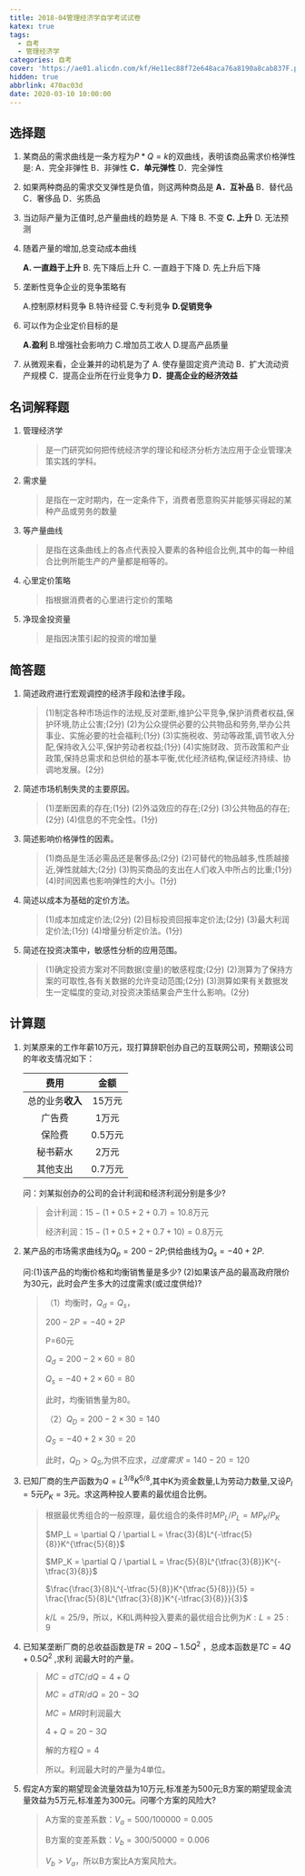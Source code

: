 ```yaml
---
title: 2018-04管理经济学自学考试试卷
katex: true
tags:
  - 自考
  - 管理经济学
categories: 自考
cover: 'https://ae01.alicdn.com/kf/He11ec88f72e648aca76a8190a8cab837F.png'
hidden: true
abbrlink: 470ac03d
date: 2020-03-10 10:00:00
---
```


## 选择题

1. 某商品的需求曲线是一条方程为$P*Q=k$的双曲线，表明该商品需求价格弹性是:
   A．完全非弹性
   B．非弹性
   **C．单元弹性**
   D．完全弹性
   
2. 如果两种商品的需求交叉弹性是负值，则这两种商品是
   **A．互补品**
   B．替代品
   C．奢侈品
   D．劣质品

3. 当边际产量为正值时,总产量曲线的趋势是
   A. 下降
   B. 不变
   **C. 上升**
   D. 无法预测
   
4. 随着产量的增加,总变动成本曲线

   **A. 一直趋于上升**
   B. 先下降后上升
   C. 一直趋于下降
   D. 先上升后下降

5. 垄断性竞争企业的竞争策略有

   A.控制原材料竞争
   B.特许经营
   C.专利竞争
   **D.促销竞争**

6. 可以作为企业定价目标的是

   **A.盈利**
   B.增强社会影响力
   C.增加员工收人
   D.提高产品质量

7. 从微观来看，企业兼并的动机是为了
   A. 使存量固定资产流动
   B．扩大流动资产规模
   C．提高企业所在行业竞争力
   **D．提高企业的经济效益**

## 名词解释题

1. 管理经济学

   > 是一门研究如何把传统经济学的理论和经济分析方法应用于企业管理决策实践的学科。

2. 需求量

   > 是指在一定时期内，在一定条件下，消费者愿意购买并能够买得起的某种产品或劳务的数量

3. 等产量曲线

   > 是指在这条曲线上的各点代表投入要素的各种组合比例,其中的每一种组合比例所能生产的产量都是相等的。

4. 心里定价策略

   > 指根据消费者的心里进行定价的策略

5. 净现金投资量

   > 是指因决策引起的投资的增加量



## 简答题

1. 简述政府进行宏观调控的经济手段和法律手段。

   > (1)制定各种市场运作的法规,反对垄断,维护公平竞争,保护消费者权益,保护环境,防止公害;(2分)
   > (2)为公众提供必要的公共物品和劳务,举办公共事业、实施必要的社会福利;(1分)
   > (3)实施税收、劳动等政策,调节收入分配,保持收入公平,保护劳动者权益;(1分)
   > (4)实施财政、货币政策和产业政策,保持总需求和总供给的基本平衡,优化经济结构,保证经济持续、协调地发展。(2分)

2. 简述市场机制失灵的主要原因。

   > (1)垄断因素的存在;(1分)
   > (2)外溢效应的存在;(2分)
   > (3)公共物品的存在;(2分)
   > (4)信息的不完全性。(1分)

3. 简述影响价格弹性的因素。

   > (1)商品是生活必需品还是奢侈品;(2分)
   > (2)可替代的物品越多,性质越接近,弹性就越大;(2分)
   > (3)购买商品的支出在人们收入中所占的比重;(1分)
   > (4)时间因素也影响弹性的大小。(1分)

4. 简述以成本为基础的定价方法。

   > (1)成本加成定价法;(2分)
   > (2)目标投资回报率定价法;(2分)
   > (3)最大利润定价法;(1分)
   > (4)增量分析定价法。(1分)

5. 简述在投资决策中，敏感性分析的应用范围。

   > (1)确定投资方案对不同数据(变量)的敏感程度;(2分)
   > (2)测算为了保持方案的可取性,各有关数据的允许变动范围;(2分)
   > (3)测算如果有关数据发生一定幅度的变动,对投资决策结果会产生什么影响。(2分)



## 计算题

1. 刘某原来的工作年薪10万元，现打算辞职创办自己的互联网公司，预期该公司的年收支情况如下：

   |       费用       |  金额   |
   | :--------------: | :-----: |
   | 总的业务**收入** | 15万元  |
   |      广告费      |  1万元  |
   |      保险费      | 0.5万元 |
   |     秘书薪水     |  2万元  |
   |     其他支出     | 0.7万元 |

   问：刘某拟创办的公司的会计利润和经济利润分别是多少?

   > 会计利润：$15-(1+0.5+2+0.7)=10.8$万元
   >
   > 经济利润：$15-(1+0.5+2+0.7+10)=0.8$万元

2. 某产品的市场需求曲线为$Q_p= 200- 2P$;供给曲线为$Q_s=-40+2P$.

   问:(1)该产品的均衡价格和均衡销售量是多少?
   (2)如果该产品的最高政府限价为30元，此时会产生多大的过度需求(或过度供给)?

   > （1）均衡时，$Q_d=Q_s$，
   >
   > $200-2P=-40+2P$
   >
   > P=60元
   >
   > $Q_d = 200-2 \times 60 = 80$
   >
   > $Q_s = -40+2 \times 60=80$
   >
   > 此时，均衡销售量为80。
   >
   > （2）$Q_D = 200-2 \times 30 = 140$
   >
   > $Q_S = -40+2 \times 30 = 20$
   >
   > 此时，$Q_D>Q_S$,为供不应求，$过度需求=140-20=120$

3. 已知厂商的生产函数为$Q=L^{3/8}K^{5/8}$,其中K为资金数量,L为劳动力数量,又设$P_l=5$元$P_K=3$元。求这两种投人要素的最优组合比例。

   > 根据最优秀组合的一般原理，最优组合的条件时$MP_L/P_L=MP_K/P_K$
   >
   > $MP_L = \partial Q / \partial L = \frac{3}{8}L^{-\tfrac{5}{8}}K^{\tfrac{5}{8}}$
   >
   > $MP_K = \partial Q / \partial L = \frac{5}{8}L^{\tfrac{3}{8}}K^{-\tfrac{3}{8}}$
   >
   > $\frac{\frac{3}{8}L^{-\tfrac{5}{8}}K^{\tfrac{5}{8}}}{5} = \frac{\frac{5}{8}L^{\tfrac{3}{8}}K^{-\tfrac{3}{8}}}{3}$
   >
   > $k/L = 25/9$，所以，K和L两种投入要素的最优组合比例为$K:L = 25:9$

4. 已知某垄断厂商的总收益函数是$TR= 20Q- 1.5Q^2$ ，总成本函数是$TC= 4Q+0.5Q^2$ ,求利
   润最大时的产量。

   > $MC = dTC/dQ = 4+Q$
   >
   > $MC = dTR/dQ = 20-3Q$
   >
   > $MC=MR$时利润最大
   >
   > $4+Q=20-3Q$
   >
   > 解的方程$Q=4$
   >
   > 所以。利润最大时的产量为4单位。

5. 假定A方案的期望现金流量效益为10万元,标准差为500元;B方案的期望现金流量效益为5万元,标准差为300元。问哪个方案的风险大?

   > A方案的变差系数：$V_a = 500/100000 = 0.005$
   >
   > B方案的变差系数：$V_b = 300/50000 = 0.006$
   >
   > $V_b>V_a$，所以B方案比A方案风险大。

